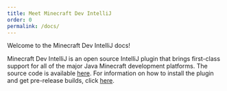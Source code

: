 ```yaml
---
title: Meet Minecraft Dev IntelliJ
order: 0
permalink: /docs/
---
```


Welcome to the Minecraft Dev IntelliJ docs!

Minecraft Dev IntelliJ is an open source IntelliJ plugin that brings first-class support for all of the major Java
Minecraft development platforms. The source code is available [here](https://github.com/DemonWav/MinecraftDevIntelliJ).
For information on how to install the plugin and get pre-release builds, click [here](https://minecraftdev.org/install.html).
